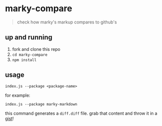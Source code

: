 # marky-compare
> check how marky's markup compares to github's

## up and running

1. fork and clone this repo
2. `cd marky-compare`
3. `npm install`

## usage

```
index.js --package <package-name>
```

for example:

```
index.js --package marky-markdown
```

this command generates a `diff.diff` file. grab that content and throw it in a [gist]! 

[gist]: https://gist.github.com
